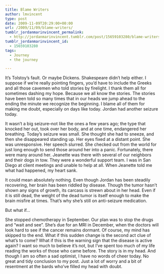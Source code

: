 ```yaml
---
title: Blame Writers
author: lmvincent
type: post
date: 2009-11-09T20:29:00+00:00
url: /2009/11/09/blame-writers/
tumblr_jordanmarinvincent_permalink:
  - http://jordanmarinvincent.tumblr.com/post/15659103280/blame-writers
tumblr_jordanmarinvincent_id:
  - 15659103280
tags:
  - Journey
  - the journey

---
```

It’s Tolstoy’s fault. Or maybe Dickens. Shakespeare didn’t help either. I suppose if we’re really pointing fingers, you’d have to include the Greeks and all those cavemen who told stories by firelight. I thank them all for sometimes dashing my hope. Because we all know the stories. The stories have been told so many times that in our heads we jump ahead to the ending the minute we recognize the beginning. I blame all of them for making me doubt, especially on days like today. Jordan had another seizure today.

It wasn’t a big seizure–not like the ones a few years ago; the type that knocked her out, took over her body, and at one time, endangered her breathing. Today’s seizure was small. She thought she had to sneeze, and then she disappeared standing up. Her eyes fixed at a distant point. She was unresponsive. Her speech slurred. She checked out from the world for just long enough to send those around her into a panic. Fortunately, there were many around her. Jeanette was there with several of our neighbors and their dogs in tow. They were a wonderful support team. I was in San Diego at client meetings and unable to help at all. When Jeanette told me what had happened, my heart sank.

It could mean absolutely nothing. Even though Jordan has been steadily recovering, her brain has been riddled by disease. Though the tumor hasn’t shown any signs of growth, its carcass is strewn about in her head. Even if it is still dead, the weight of the dead tumor is itself enough to make the brain misfire at times. That’s why she’s still on anti-seizure medication.

But what if…

She stopped chemotherapy in September. Our plan was to stop the drugs and “wait and see”. She’s due for an MRI in December, when the doctors will look hard to see if the cancer remains dormant. Of course, my mind has skipped to the end. What if this sudden change is the second act clue of what’s to come? What if this is the warning sign that the disease is active again? I want so much to believe it’s not, but I’ve spent too much of my life reading the works of those who came before. The story is in my head. And though I am so often a sad optimist, I have no words of cheer today. No great and tidy conclusion to my post. Just a lot of worry and a bit of resentment at the bards who’ve filled my head with doubt.

<div class="blogger-post-footer">
  <img loading="lazy" src="https://blogger.googleusercontent.com/tracker/9039099668816362935-9133741418793863481?l=jordansjourney2.blogspot.com" alt="" width="1" height="1" />
</div>